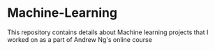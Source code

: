 # Machine-Learning
This repository contains details about Machine learning projects that I worked on as a part of Andrew Ng's online course
